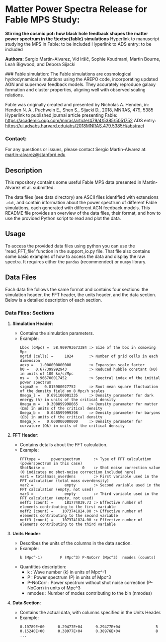 # Matter Power Spectra Release for Fable MPS Study:
**Stirring the cosmic pot: how black hole feedback shapes the matter power spectrum in the \textsc{fable} simulations**
Hyperlink to manuscript studying the MPS in Fable: to be included
Hyperlink to ADS entry: to be included

**Authors:**
Sergio Martin-Alvarez, Vid Iršič, Sophie Koudmani, Martin Bourne, Leah Bigwood, and Debora Sijacki

### Fable simulation:
The Fable simulations are cosmological hydrodynamical simulations using the AREPO code, incorporating updated AGN and supernova feedback models. They accurately reproduce galaxy formation and cluster properties, aligning well with observed scaling relations.

Fable was originally created and presented by Nicholas A. Henden, in:
Henden N. A., Puchwein E., Shen S., Sĳacki D., 2018, MNRAS, 479, 5385
Hyperlink to published journal article presenting Fable: https://academic.oup.com/mnras/article/479/4/5385/5051752
ADS entry: https://ui.adsabs.harvard.edu/abs/2018MNRAS.479.5385H/abstract 

### Contact:
For any questions or issues, please contact Sergio Martin-Alvarez at:
martin-alvarez@stanford.edu

## Description

This repository contains some useful Fable MPS data presented in Martin-Alvarez et al. submitted.

The data files (see data directory) are ASCII files identified with extensions `.dat`, and contain information about the power spectrum of different Fable simulations, each generated with different AGN feedback models. This README file provides an overview of the data files, their format, and how to use the provided Python script to read and plot the data.

## Usage

To access the provided data files using python you can use the 'read_FFT_file' function in the support_io.py file. That file also contains some basic examples of how to access the data and display the raw spectra. It requires either the `pandas` (recommended) or `numpy` library.

## Data Files

Each data file follows the same format and contains four sections: the simulation header, the FFT header, the units header, and the data section. Below is a detailed description of each section.


### Data Files: Sections

1. **Simulation Header**:
    - Contains the simulation parameters.
    - Example:
      ```
      Lbox (cMpc) =  58.909793673384 :> Size of the box in comoving Mpc
      ngrid (cells) =     1024       :> Number of grid cells in each dimension
      aexp =   1.000000000000        :> Expansion scale factor
      h0 =   0.677399992943          :> Reduced hubble constant (H0) in units of 100 km/s/Mpc
      ns =   0.966700017452          :> Spectral index of the initial power spectrum
      sigma8 =   0.815900027752      :> Root mean square fluctuation of the density field on 8 Mpc/h scales
      Omega_l =   0.691100001335     :> Density parameter for dark energy (Λ) in units of the critical density
      Omega_m =   0.308899998665     :> Density parameter for matter (Ωm) in units of the critical density
      Omega_b =   0.048599999398     :> Density parameter for baryons (Ωb) in units of the critical density
      Omega_k =   0.000000000000     :> Density parameter for curvature (Ωk) in units of the critical density
      ```

2. **FFT Header**:
    - Contains details about the FFT calculation.
    - Example:
      ```
      FFTtype =     powerspectrum      :> Type of FFT calculation (powerspectrum in this case)
      ShotNoise =                 0    :> Shot noise correction value (0 indicates no shot-noise correction included here)
      var1 = totalmass_overdens        :> First variable used in the FFT calculation (total mass overdensity)
      var2 =              empty        :> Second variable used in the FFT calculation (empty, not used)
      var3 =              empty        :> Third variable used in the FFT calculation (empty, not used)
      neff1 (count) =     181774039.73 :> Effective number of elements contributing to the first variable
      neff2 (count) =    1073741824.00 :> Effective number of elements contributing to the second variable
      neff3 (count) =    1073741824.00 :> Effective number of elements contributing to the third variable
      ```

3. **Units Header**:
    - Describes the units of the columns in the data section.
    - Example:
      ```
      k (Mpc^-1)        P (Mpc^3) P-NoCorr (Mpc^3)  nmodes (counts)
      ```
    - Quantities description:
      - k        : Wave number (k) in units of Mpc^-1
      - P        : Power spectrum (P) in units of Mpc^3
      - P-NoCorr : Power spectrum without shot noise correction (P-NoCorr) in units of Mpc^3
      - nmodes   : Number of modes contributing to the bin (nmodes)
4. **Data Section**:
    - Contains the actual data, with columns specified in the Units Header.
    - Example:
      ```
      0.10789E+00      0.29477E+04      0.29477E+04                5
      0.15240E+00      0.38977E+04      0.38976E+04                8
      ...
      ```
